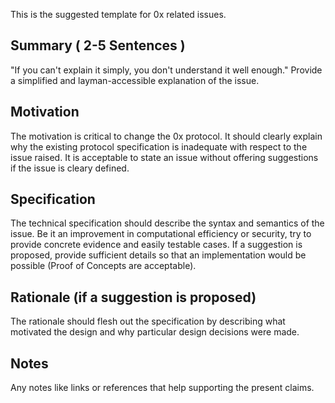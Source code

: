 This is the suggested template for 0x related issues. 

## Summary ( 2-5 Sentences )
"If you can't explain it simply, you don't understand it well enough." Provide a simplified and layman-accessible explanation of the issue.

## Motivation
The motivation is critical to change the 0x protocol. It should clearly explain why the existing protocol specification is inadequate with respect to the issue raised. It is acceptable to state an issue without offering suggestions if the issue is cleary defined. 

## Specification
The technical specification should describe the syntax and semantics of the issue. Be it an improvement in computational efficiency or security, try to provide concrete evidence and easily testable cases. If a suggestion is proposed, provide sufficient details so that an implementation would be possible (Proof of Concepts are acceptable). 

## Rationale (if a suggestion is proposed)
The rationale should flesh out the specification by describing what motivated the design and why particular design decisions were made.

## Notes
Any notes like links or references that help supporting the present claims.
